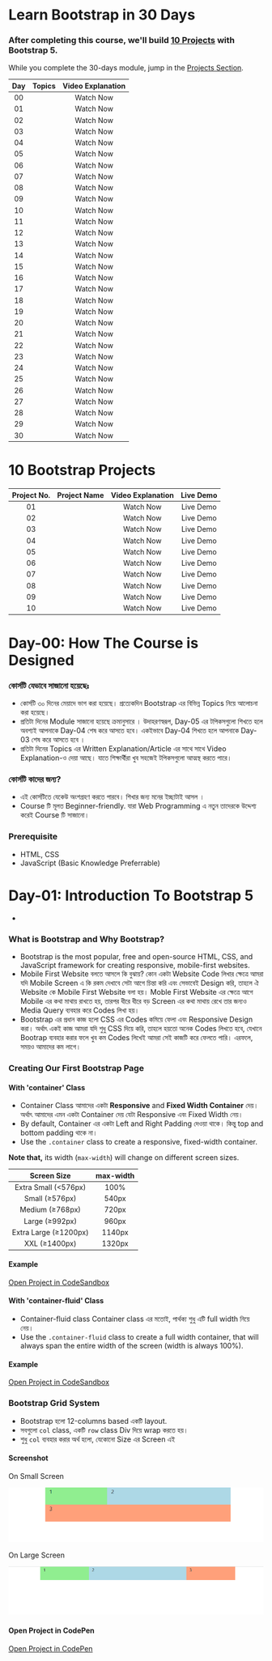 # Learn Bootstrap in 30 Days

### After completing this course, we'll build [10 Projects](#10-bootstrap-projects) with Bootstrap 5.

While you complete the 30-days module, jump in the [Projects Section](#10-bootstrap-projects).

| Day | Topics | Video Explanation |
| :-: | :----: | :---------------: |
| 00  |        |     Watch Now     |
| 01  |        |     Watch Now     |
| 02  |        |     Watch Now     |
| 03  |        |     Watch Now     |
| 04  |        |     Watch Now     |
| 05  |        |     Watch Now     |
| 06  |        |     Watch Now     |
| 07  |        |     Watch Now     |
| 08  |        |     Watch Now     |
| 09  |        |     Watch Now     |
| 10  |        |     Watch Now     |
| 11  |        |     Watch Now     |
| 12  |        |     Watch Now     |
| 13  |        |     Watch Now     |
| 14  |        |     Watch Now     |
| 15  |        |     Watch Now     |
| 16  |        |     Watch Now     |
| 17  |        |     Watch Now     |
| 18  |        |     Watch Now     |
| 19  |        |     Watch Now     |
| 20  |        |     Watch Now     |
| 21  |        |     Watch Now     |
| 22  |        |     Watch Now     |
| 23  |        |     Watch Now     |
| 24  |        |     Watch Now     |
| 25  |        |     Watch Now     |
| 26  |        |     Watch Now     |
| 27  |        |     Watch Now     |
| 28  |        |     Watch Now     |
| 29  |        |     Watch Now     |
| 30  |        |     Watch Now     |

# 10 Bootstrap Projects

| Project No. | Project Name | Video Explanation | Live Demo |
| :---------: | :----------: | :---------------: | :-------: |
|     01      |              |     Watch Now     | Live Demo |
|     02      |              |     Watch Now     | Live Demo |
|     03      |              |     Watch Now     | Live Demo |
|     04      |              |     Watch Now     | Live Demo |
|     05      |              |     Watch Now     | Live Demo |
|     06      |              |     Watch Now     | Live Demo |
|     07      |              |     Watch Now     | Live Demo |
|     08      |              |     Watch Now     | Live Demo |
|     09      |              |     Watch Now     | Live Demo |
|     10      |              |     Watch Now     | Live Demo |

# Day-00: How The Course is Designed

### কোর্সটি যেভাবে সাজানো হয়েছেঃ

- কোর্সটি ৩০ দিনের মেয়াদে ভাগ করা হয়েছে। প্রত্যেকদিন Bootstrap এর বিভিন্ন Topics নিয়ে আলোচনা করা হয়েছে।
- প্রতিটা দিনের Module সাজানো হয়েছে ক্রমানুসারে । উদাহরণস্বরূপ, Day-05 এর টপিকসগুলো শিখতে হলে অবশ্যই আপনাকে Day-04 শেষ করে আসতে হবে। একইভাবে Day-04 শিখতে হলে আপনাকে Day-03 শেষ করে আসতে হবে ।
- প্রতিটা দিনের Topics এর Written Explanation/Article এর সাথে সাথে Video Explanation-ও দেয়া আছে। যাতে শিক্ষার্থীরা খুব সহজেই টপিকসগুলো আত্মস্থ করতে পারে।

### কোর্সটি কাদের জন্য?

- এই কোর্সটিতে যেকেউ অংশগ্রহণ করতে পারবে। শিখার জন্য মনের ইচ্ছাটাই আসল ।
- Course টি মূলত Beginner-friendly. যারা Web Programming এ নতুন তাদেরকে উদ্দেশ্য করেই Course টি সাজানো।

### Prerequisite

- HTML, CSS
- JavaScript (Basic Knowledge Preferrable)

# Day-01: Introduction To Bootstrap 5

- []()

### What is Bootstrap and Why Bootstrap?

- Bootstrap is the most popular, free and open-source HTML, CSS, and JavaScript framework for creating responsive, mobile-first websites.
- Mobile First Website বলতে আসলে কি বুঝায়? কোন একটা Website Code লিখার ক্ষেত্রে আমরা যদি Mobile Screen এ কি রকম দেখাবে সেটা আগে চিন্তা করি এবং সেভাবেই Design করি, তাহলে ঐ Website কে Mobile First Website বলা হয়। Moble First Website এর ক্ষেত্রে আগে Mobile এর কথা মাথায় রাখতে হয়, তারপর ধীরে ধীরে বড় Screen এর কথা মাথায় রেখে তার জন্যও Media Query ব্যবহার করে Codes লিখা হয়।
- Bootstrap এর প্রধান কাজ হলো CSS এর Codes কমিয়ে ফেলা এবং Responsive Design করা। অর্থাৎ একই কাজ আমরা যদি শুধু CSS দিয়ে করি, তাহলে হয়তো অনেক Codes লিখতে হবে, যেখানে Bootrap ব্যবহার করার ফলে খুব কম Codes লিখেই আমরা সেই কাজটি করে ফেলতে পারি। এরফলে, সময়ও আমাদের কম লাগে।

### Creating Our First Bootstrap Page

#### With 'container' Class

- Container Class আমাদের একটা **Responsive** and **Fixed Width Container** দেয়। অর্থাৎ আমাদের এমন একটা Container দেয় যেটা Responsive এবং Fixed Width নেয়।
- By default, Container এর একটা Left and Right Padding দেওয়া থাকে। কিন্তু top and bottom padding থাকে না।
- Use the `.container` class to create a responsive, fixed-width container.

**Note that,** its width (`max-width`) will change on different screen sizes.

|    **Screen Size**    | **max-width** |
| :-------------------: | :-----------: |
| Extra Small (<576px)  |     100%      |
|    Small (≥576px)     |     540px     |
|    Medium (≥768px)    |     720px     |
|    Large (≥992px)     |     960px     |
| Extra Large (≥1200px) |    1140px     |
|     XXL (≥1400px)     |    1320px     |

#### Example

[Open Project in CodeSandbox](https://codesandbox.io/s/amazing-gwen-814ynn?file=/index.html)

#### With 'container-fluid' Class

- Container-fluid class Container class এর মতোই, পার্থক্য শুধু এটি full width নিয়ে নেয়।
- Use the `.container-fluid` class to create a full width container, that will always span the entire width of the screen (width is always 100%).

#### Example

[Open Project in CodeSandbox](https://codesandbox.io/s/elastic-tharp-z56gxz?file=/index.html)

### Bootstrap Grid System

- Bootstrap হলো 12-columns based একটি layout.
- সবগুলো `col` class, একটি `row` class Div দিয়ে wrap করতে হয়।
- শুধু `col` ব্যবহার করার অর্থ হলো, যেকোনো Size এর Screen এই

#### Screenshot

On Small Screen

![grid](./day-01-container-grid/images/grid.png)

On Large Screen

![grid2](./day-01-container-grid/images/grid2.png)

#### Open Project in CodePen

[Open Project in CodePen](https://codepen.io/travelerabdulalim/pen/zYjapLo)

